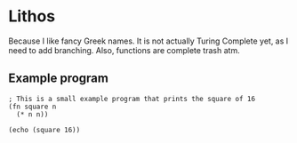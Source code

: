 # Lithos
Because I like fancy Greek names. It is not actually Turing Complete yet, as I need to
add branching. Also, functions are complete trash atm.

## Example program
```
; This is a small example program that prints the square of 16
(fn square n
  (* n n))

(echo (square 16))
```
